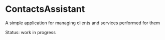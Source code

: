 # ContactsAssistant
A simple application for managing clients and services performed for them

Status: work in progress
